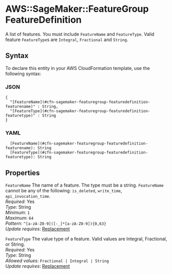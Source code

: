 # AWS::SageMaker::FeatureGroup FeatureDefinition<a name="aws-properties-sagemaker-featuregroup-featuredefinition"></a>

A list of features\. You must include `FeatureName` and `FeatureType`\. Valid feature `FeatureType`s are `Integral`, `Fractional` and `String`\. 

## Syntax<a name="aws-properties-sagemaker-featuregroup-featuredefinition-syntax"></a>

To declare this entity in your AWS CloudFormation template, use the following syntax:

### JSON<a name="aws-properties-sagemaker-featuregroup-featuredefinition-syntax.json"></a>

```
{
  "[FeatureName](#cfn-sagemaker-featuregroup-featuredefinition-featurename)" : String,
  "[FeatureType](#cfn-sagemaker-featuregroup-featuredefinition-featuretype)" : String
}
```

### YAML<a name="aws-properties-sagemaker-featuregroup-featuredefinition-syntax.yaml"></a>

```
  [FeatureName](#cfn-sagemaker-featuregroup-featuredefinition-featurename): String
  [FeatureType](#cfn-sagemaker-featuregroup-featuredefinition-featuretype): String
```

## Properties<a name="aws-properties-sagemaker-featuregroup-featuredefinition-properties"></a>

`FeatureName`  <a name="cfn-sagemaker-featuregroup-featuredefinition-featurename"></a>
The name of a feature\. The type must be a string\. `FeatureName` cannot be any of the following: `is_deleted`, `write_time`, `api_invocation_time`\.  
*Required*: Yes  
*Type*: String  
*Minimum*: `1`  
*Maximum*: `64`  
*Pattern*: `^[a-zA-Z0-9]([-_]*[a-zA-Z0-9]){0,63}`  
*Update requires*: [Replacement](https://docs.aws.amazon.com/AWSCloudFormation/latest/UserGuide/using-cfn-updating-stacks-update-behaviors.html#update-replacement)

`FeatureType`  <a name="cfn-sagemaker-featuregroup-featuredefinition-featuretype"></a>
The value type of a feature\. Valid values are Integral, Fractional, or String\.  
*Required*: Yes  
*Type*: String  
*Allowed values*: `Fractional | Integral | String`  
*Update requires*: [Replacement](https://docs.aws.amazon.com/AWSCloudFormation/latest/UserGuide/using-cfn-updating-stacks-update-behaviors.html#update-replacement)